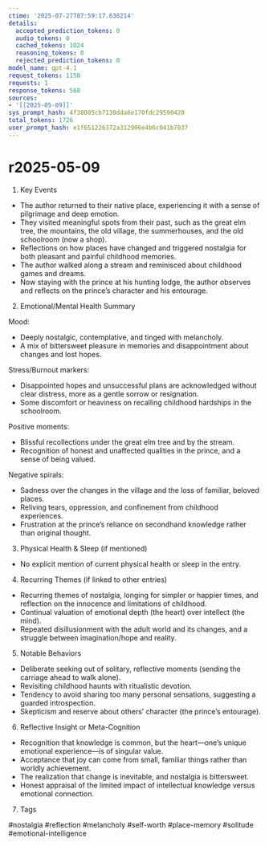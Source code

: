 ```yaml
---
ctime: '2025-07-27T07:59:17.638214'
details:
  accepted_prediction_tokens: 0
  audio_tokens: 0
  cached_tokens: 1024
  reasoning_tokens: 0
  rejected_prediction_tokens: 0
model_name: gpt-4.1
request_tokens: 1158
requests: 1
response_tokens: 568
sources:
- '[[2025-05-09]]'
sys_prompt_hash: 4f38005cb7130dda6e170fdc29590420
total_tokens: 1726
user_prompt_hash: e1f651226372a312906e4b6c041b7037
---
```

# r2025-05-09

1. Key Events

- The author returned to their native place, experiencing it with a sense of pilgrimage and deep emotion.
- They visited meaningful spots from their past, such as the great elm tree, the mountains, the old village, the summerhouses, and the old schoolroom (now a shop).
- Reflections on how places have changed and triggered nostalgia for both pleasant and painful childhood memories.
- The author walked along a stream and reminisced about childhood games and dreams.
- Now staying with the prince at his hunting lodge, the author observes and reflects on the prince’s character and his entourage.

2. Emotional/Mental Health Summary

Mood:
- Deeply nostalgic, contemplative, and tinged with melancholy.
- A mix of bittersweet pleasure in memories and disappointment about changes and lost hopes.

Stress/Burnout markers:
- Disappointed hopes and unsuccessful plans are acknowledged without clear distress, more as a gentle sorrow or resignation.
- Some discomfort or heaviness on recalling childhood hardships in the schoolroom.

Positive moments:
- Blissful recollections under the great elm tree and by the stream.
- Recognition of honest and unaffected qualities in the prince, and a sense of being valued.

Negative spirals:
- Sadness over the changes in the village and the loss of familiar, beloved places.
- Reliving tears, oppression, and confinement from childhood experiences.
- Frustration at the prince’s reliance on secondhand knowledge rather than original thought.

3. Physical Health & Sleep (if mentioned)

- No explicit mention of current physical health or sleep in the entry.

4. Recurring Themes (if linked to other entries)

- Recurring themes of nostalgia, longing for simpler or happier times, and reflection on the innocence and limitations of childhood.
- Continual valuation of emotional depth (the heart) over intellect (the mind).
- Repeated disillusionment with the adult world and its changes, and a struggle between imagination/hope and reality.

5. Notable Behaviors

- Deliberate seeking out of solitary, reflective moments (sending the carriage ahead to walk alone).
- Revisiting childhood haunts with ritualistic devotion.
- Tendency to avoid sharing too many personal sensations, suggesting a guarded introspection.
- Skepticism and reserve about others’ character (the prince’s entourage).

6. Reflective Insight or Meta-Cognition

- Recognition that knowledge is common, but the heart—one’s unique emotional experience—is of singular value.
- Acceptance that joy can come from small, familiar things rather than worldly achievement.
- The realization that change is inevitable, and nostalgia is bittersweet.
- Honest appraisal of the limited impact of intellectual knowledge versus emotional connection.

7. Tags

#nostalgia #reflection #melancholy #self-worth #place-memory #solitude #emotional-intelligence